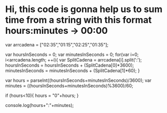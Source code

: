 # Hi, this code is gonna help us to sum time from a string with this format hours:minutes -> 00:00

var arrcadena = ["02:35","01:15","02:25","01:35"];

var hoursInSeconds = 0;
var minutesInSeconds = 0;
for(var i=0; i<arrcadena.length; ++i){
  var SplitCadena = arrcadena[i].split(':');
  hoursInSeconds = hoursInSeconds + (SplitCadena[0]*3600);
  minutesInSeconds = minutesInSeconds + (SplitCadena[1]*60);
}

var hours = parseInt((hoursInSeconds+minutesInSeconds)/3600);
var minutes = ((hoursInSeconds+minutesInSeconds)%3600)/60;

if (hours<10){
  hours = "0"+hours;
}

console.log(hours+":"+minutes);
